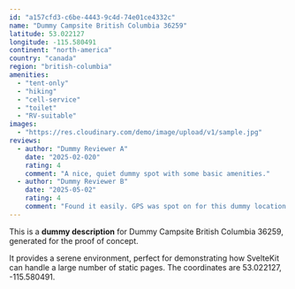 ```yaml
---
id: "a157cfd3-c6be-4443-9c4d-74e01ce4332c"
name: "Dummy Campsite British Columbia 36259"
latitude: 53.022127
longitude: -115.580491
continent: "north-america"
country: "canada"
region: "british-columbia"
amenities:
  - "tent-only"
  - "hiking"
  - "cell-service"
  - "toilet"
  - "RV-suitable"
images:
  - "https://res.cloudinary.com/demo/image/upload/v1/sample.jpg"
reviews:
  - author: "Dummy Reviewer A"
    date: "2025-02-020"
    rating: 4
    comment: "A nice, quiet dummy spot with some basic amenities."
  - author: "Dummy Reviewer B"
    date: "2025-05-02"
    rating: 4
    comment: "Found it easily. GPS was spot on for this dummy location."
---
```


This is a **dummy description** for Dummy Campsite British Columbia 36259, generated for the proof of concept.

It provides a serene environment, perfect for demonstrating how SvelteKit can handle a large number of static pages. The coordinates are 53.022127, -115.580491.
